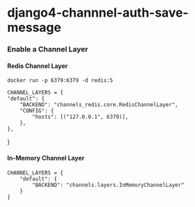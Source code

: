 # django4-channnel-auth-save-message

### Enable a Channel Layer

#### Redis Channel Layer

    docker run -p 6379:6379 -d redis:5

    CHANNEL_LAYERS = {
    "default": {
        "BACKEND": "channels_redis.core.RedisChannelLayer",
        "CONFIG": {
            "hosts": [("127.0.0.1", 6379)],
        },
    },

}

#### In-Memory Channel Layer

    CHANNEL_LAYERS = {
        "default": {
            "BACKEND": "channels.layers.InMemoryChannelLayer"
        }
    }

